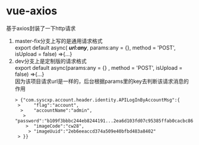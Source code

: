 # vue-axios
基于axios封装了一下http请求

1. master-fix分支上写的是通用请求格式  
	export default async( ***url:any***, params:any = {}, method = 'POST', isUpload = false) =>{...}
2. dev分支上是定制版的请求格式  
	export default async(params:any = {} , method = 'POST', isUpload = false) =>{...}  
    因为该项目请求url是一样的，后台根据params里的key去判断该请求消息的作用
    ```
    > {"com.syscxp.account.header.identity.APILogInByAccountMsg":{
     >     "flag":"account",
      >    "accountName":"admin",
       >   "password":"b109f3bbbc244eb8244191...2ea6d103fd07c95385ffab0cacbc86",
        >  "imageCode":"cw28",
         > "imageUuid":"2eb6eeaccd374a509e40bfbd483a8402"
     > }}
      ```
